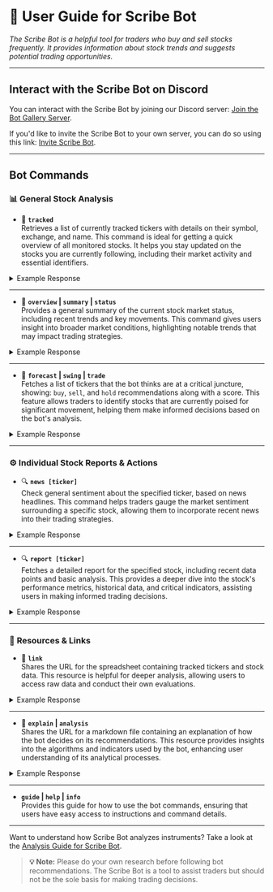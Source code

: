 # 🤖 User Guide for Scribe Bot
*The Scribe Bot is a helpful tool for traders who buy and sell stocks frequently. It provides information about stock trends and suggests potential trading opportunities.*

---

## **Interact with the Scribe Bot on Discord**

You can interact with the Scribe Bot by joining our Discord server: [Join the Bot Gallery Server](https://discord.gg/9AXMNBfPMF).

If you'd like to invite the Scribe Bot to your own server, you can do so using this link: [Invite Scribe Bot](https://discord.com/api/oauth2/authorize?client_id=899283955000414238&permissions=534794206272&scope=bot).

---

## **Bot Commands**

### 📊 **General Stock Analysis**

- 📝 **`tracked`**  
  Retrieves a list of currently tracked tickers with details on their symbol, exchange, and name. This command is ideal for getting a quick overview of all monitored stocks. It helps you stay updated on the stocks you are currently following, including their market activity and essential identifiers.

<details>
  <summary>Example Response</summary>
  
  📝 **Currently tracked tickers:**
  - **VOO**, Exchange: NYSE: New York, Name: Vanguard S&P 500 ETF
  - **AAPL**, Exchange: NASDAQ: New York, Name: Apple Inc.
  - **NVDA**, Exchange: NASDAQ: New York, Name: Nvidia
  - **GOOG**, Exchange: NASDAQ: New York, Name: Alphabet 
  - **META**, Exchange: NASDAQ: New York, Name: Meta Platforms Inc
  - **PLTR**, Exchange: NYSE: New York, Name: Palantir Technologies Inc.
  - **ARM**, Exchange: NASDAQ: New York, Name: Arm Holdings
  - **MCD**, Exchange: NYSE: New York, Name: McDonald's
  - **MMM**, Exchange: NYSE: New York, Name: 3M Company
</details>

---

- 📝 **`overview` | `summary` | `status`**  
  Provides a general summary of the current stock market status, including recent trends and key movements. This command gives users insight into broader market conditions, highlighting notable trends that may impact trading strategies.

<details>
  <summary>Example Response</summary>
  
  📊 Market Overview
  - **Total Tickers Being Tracked**: 78
  - **Total Exchanges Being Tracked**: 17
  - **EMA200s Rising**: 56
  - **EMA200s Falling**: 4
  - **EMA200s Volatile**: 18
  - **Low Volume Tickers**: 26
  - **High Volume Tickers List**: AMZN, Z74, XOM, CVX, ABT, UBER
</details>

---

- 📝 **`forecast` | `swing` | `trade`**  
  Fetches a list of tickers that the bot thinks are at a critical juncture, showing: `buy`, `sell`, and `hold` recommendations along with a score. This feature allows traders to identify stocks that are currently poised for significant movement, helping them make informed decisions based on the bot's analysis.

<details>
  <summary>Example Response</summary>
  📝 **Long Recommendations:**
  - **MSFT**, Exchange: NASDAQ: New York, Confidence - Low
  - **XOM**, Exchange: NYSE: New York, Confidence - Low
  - **ABT**, Exchange: NYSE: New York, Confidence - Low
  - **QCOM**, Exchange: NASDAQ: New York, Confidence - Low
  - **UBER**, Exchange: NYSE: New York, Confidence - Low
  
  📝 **Short Recommendations:**
  😵 No tickers found for short recommendations.
</details>

---

### ⚙️ **Individual Stock Reports & Actions** 

- 🔍 **`news [ticker]`**  
  Check general sentiment about the specified ticker, based on news headlines. This command helps traders gauge the market sentiment surrounding a specific stock, allowing them to incorporate recent news into their trading strategies.

<details>
  <summary>Example Response</summary>

  📰 **News Sentiment for NVDA on Exchange: NASDAQ**  
  **Sentiment Score:** Positive
  
  **Top News Headlines:**
  - Which stocks are in the Magnificent 7?
  - Meet the Newest Artificial Intelligence (AI) Chip Stock to Join Nvidia in the $1 Trillion Club
  - Got $1,000 to Invest? This "Magnificent Seven" Stock Is a Great Option Heading Into 2025
  - Should You Forget Nvidia and Buy This Artificial Intelligence (AI) Stock Right Now?
  - Better Artificial Intelligence Stock: Nvidia vs. AMD
</details>
  
---

- 🔍 **`report [ticker]`**  
  Fetches a detailed report for the specified stock, including recent data points and basic analysis. This provides a deeper dive into the stock's performance metrics, historical data, and critical indicators, assisting users in making informed trading decisions.

<details>
  <summary>Example Response</summary>

  📊 **Report for AMZN on Exchange: NASDAQ**  

  |     Date       |   Open    |  Close    |  EMA200   |
  |----------------|-----------|-----------|-----------|
  |   2024-11-01   |   199.0   |  197.93   |  177.36   |
  |   2024-10-31   |  190.51   |   186.4   |  177.07   |
  |   2024-10-30   |   194.7   |  192.73   |  176.66   |
  
  **EMA200 Trend:** Rising
</details>

---

### 🧩 **Resources & Links**

- 🔗 **`link`**  
  Shares the URL for the spreadsheet containing tracked tickers and stock data. This resource is helpful for deeper analysis, allowing users to access raw data and conduct their own evaluations.

<details>
  <summary>Example Response</summary>

  **Spreadsheet containing tracked tickers:** 🔗 [View Spreadsheet](https://docs.google.com/spreadsheets/d/1dVZjD294f4IPGJIE9EKR47hygZmnB9AE6LBlZ3gLw-w/)
</details>

---

- 🔗 **`explain` | `analysis`**  
  Shares the URL for a markdown file containing an explanation of how the bot decides on its recommendations. This resource provides insights into the algorithms and indicators used by the bot, enhancing user understanding of its analytical processes.

<details>
  <summary>Example Response</summary>

  **Analysis Guide for Scribe Bot:** 🔗 [View Analysis Guide](https://github.com/skywalker94/scribe_bot_notes/blob/main/analysis.md)
</details>

---

- **`guide` | `help` | `info`**  
  Provides this guide for how to use the bot commands, ensuring that users have easy access to instructions and command details.

---

Want to understand how Scribe Bot analyzes instruments? Take a look at the [Analysis Guide for Scribe Bot](https://github.com/skywalker94/scribe_bot_notes/blob/main/analysis.md).

> **💡 Note:** Please do your own research before following bot recommendations. The Scribe Bot is a tool to assist traders but should not be the sole basis for making trading decisions.
